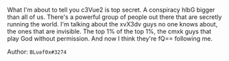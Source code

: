 What I'm about to tell you c3Vue2 is top secret. A conspiracy hlbG bigger than all of us.
There's a powerful group of people out there that are secretly running the world.
I'm talking about the xvX3dv guys no one knows about, the ones that are invisible.
The top 1% of the top 1%, the cmxk guys that play God without permission.
And now I think they're fQ== following me.

Author: `BLuəf0x#3274`
